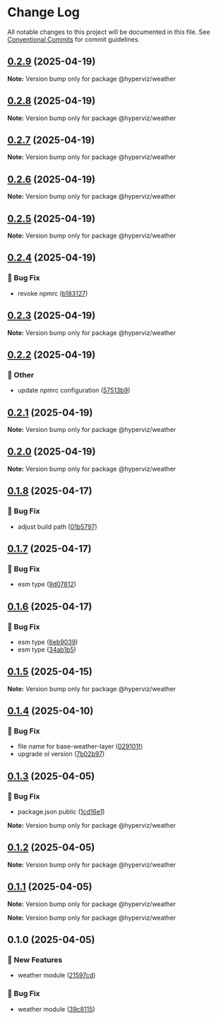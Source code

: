 # Change Log

All notable changes to this project will be documented in this file.
See [Conventional Commits](https://conventionalcommits.org) for commit guidelines.

## [0.2.9](https://github.com/hyperviz/weather/compare/v0.2.8...v0.2.9) (2025-04-19)

**Note:** Version bump only for package @hyperviz/weather





## [0.2.8](https://github.com/hyperviz/weather/compare/v0.2.7...v0.2.8) (2025-04-19)

**Note:** Version bump only for package @hyperviz/weather





## [0.2.7](https://github.com/hyperviz/weather/compare/v0.2.6...v0.2.7) (2025-04-19)

**Note:** Version bump only for package @hyperviz/weather





## [0.2.6](https://github.com/hyperviz/weather/compare/v0.2.5...v0.2.6) (2025-04-19)

**Note:** Version bump only for package @hyperviz/weather





## [0.2.5](https://github.com/hyperviz/weather/compare/v0.2.4...v0.2.5) (2025-04-19)

**Note:** Version bump only for package @hyperviz/weather





## [0.2.4](https://github.com/hyperviz/weather/compare/v0.2.3...v0.2.4) (2025-04-19)


### :bug: Bug Fix

* revoke npmrc ([b183127](https://github.com/hyperviz/weather/commit/b1831279d34c3c8bb9aa731ff16516d5fcc3d65a))



## [0.2.3](https://github.com/hyperviz/weather/compare/v0.2.2...v0.2.3) (2025-04-19)

**Note:** Version bump only for package @hyperviz/weather





## [0.2.2](https://github.com/hyperviz/weather/compare/v0.2.1...v0.2.2) (2025-04-19)


### :mega: Other

* update npmrc configuration ([57513b9](https://github.com/hyperviz/weather/commit/57513b9ddad5d95c5fa413a6bbf3274778debe35))



## [0.2.1](https://github.com/hyperviz/weather/compare/v0.2.0...v0.2.1) (2025-04-19)

**Note:** Version bump only for package @hyperviz/weather





## [0.2.0](https://github.com/hyperviz/weather/compare/v0.1.8...v0.2.0) (2025-04-19)

**Note:** Version bump only for package @hyperviz/weather





## [0.1.8](https://github.com/hyperviz/weather/compare/v0.1.7...v0.1.8) (2025-04-17)


### :bug: Bug Fix

* adjust build path ([01b5797](https://github.com/hyperviz/weather/commit/01b5797f5a3ad6ac66a389ae702efe60bfb79d66))



## [0.1.7](https://github.com/hyperviz/weather/compare/v0.1.6...v0.1.7) (2025-04-17)


### :bug: Bug Fix

* esm type ([9d07812](https://github.com/hyperviz/weather/commit/9d07812bb82484e5bc4cb672939b18d320358a9a))



## [0.1.6](https://github.com/hyperviz/weather/compare/v0.1.5...v0.1.6) (2025-04-17)


### :bug: Bug Fix

* esm type ([6eb9039](https://github.com/hyperviz/weather/commit/6eb9039b977b071fdc8ec4fb41710bc96cbbe3d3))
* esm type ([34ab1b5](https://github.com/hyperviz/weather/commit/34ab1b5c7b7f44f2a2a35c5a66eacf233820c6f5))



## [0.1.5](https://github.com/heartyoh/hyperviz/compare/v0.1.4...v0.1.5) (2025-04-15)

**Note:** Version bump only for package @hyperviz/weather





## [0.1.4](https://github.com/heartyoh/hyperviz/compare/v0.1.3...v0.1.4) (2025-04-10)


### :bug: Bug Fix

* file name for base-weather-layer ([029101f](https://github.com/heartyoh/hyperviz/commit/029101fee403c0351dd8dfcff7e91f1d5f45c418))
* upgrade ol version ([7b02b97](https://github.com/heartyoh/hyperviz/commit/7b02b978ef8759d24ba2436e3b1105b1ee3e0cf6))



## [0.1.3](https://github.com/heartyoh/hyperviz/compare/v0.1.2...v0.1.3) (2025-04-05)


### :bug: Bug Fix

* package.json public ([1cd16e1](https://github.com/heartyoh/hyperviz/commit/1cd16e11471fb39c7ff57b74dea930c117fdc3e1))





**Note:** Version bump only for package @hyperviz/weather





## [0.1.2](https://github.com/heartyoh/hyperviz/compare/v0.1.1...v0.1.2) (2025-04-05)

**Note:** Version bump only for package @hyperviz/weather





## [0.1.1](https://github.com/heartyoh/hyperviz/compare/v0.1.0...v0.1.1) (2025-04-05)

**Note:** Version bump only for package @hyperviz/weather







**Note:** Version bump only for package @hyperviz/weather





## 0.1.0 (2025-04-05)


### :rocket: New Features

* weather module ([21597cd](https://github.com/heartyoh/hyperviz/commit/21597cd69cd658c09ac7548a4b178f2eabf84ad2))


### :bug: Bug Fix

* weather module ([39c8115](https://github.com/heartyoh/hyperviz/commit/39c8115b68ffd8dbb8fd4c54fa5a3bebfeedc60d))
